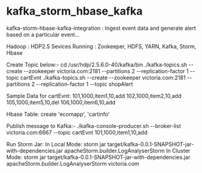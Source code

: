 # kafka_storm_hbase_kafka
kafka-storm-hbase-kafka-integration : Ingest event data and generate alert based on a particular event...

Hadoop : HDP2.5
Sevices Running : Zookeeper, HDFS, YARN, Kafka, Storm, Hbase

Create Topic below:-
cd /usr/hdp/2.5.6.0-40/kafka/bin
./kafka-topics.sh --create --zookeeper victoria.com:2181 --partitions 2 --replication-factor 1 --topic cartEvnt
./kafka-topics.sh --create --zookeeper victoria.com:2181 --partitions 2 --replication-factor 1 --topic shopAlert

Sample Data for cartEvnt:
101,1000,item1,10,add
102,1000,item2,10,add
105,1000,item5,10,del
106,1000,item6,10,add

Hbase Table:
create 'ecomapp', 'cartinfo'

Publish message to Kafka:-
./kafka-console-producer.sh --broker-list victoria.com:6667 --topic cartEvnt
101,1000,item1,10,add

Run Storm Jar:
In Local Mode:
 storm jar target/kafka-0.0.1-SNAPSHOT-jar-with-dependencies.jar apacheStorm.builder.LogAnalyserStorm
In Cluster Mode:
 storm jar target/kafka-0.0.1-SNAPSHOT-jar-with-dependencies.jar apacheStorm.builder.LogAnalyserStorm victoria.com
 
